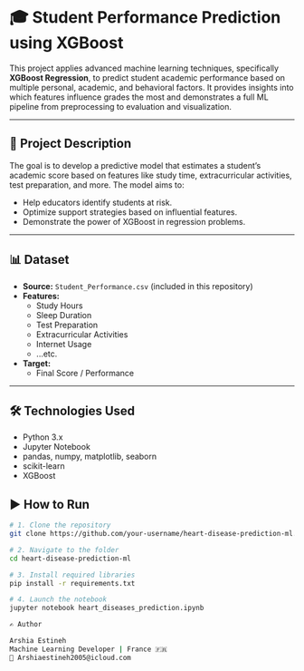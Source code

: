 # 🎓 Student Performance Prediction using XGBoost

This project applies advanced machine learning techniques, specifically **XGBoost Regression**, to predict student academic performance based on multiple personal, academic, and behavioral factors. It provides insights into which features influence grades the most and demonstrates a full ML pipeline from preprocessing to evaluation and visualization.

---

## 📌 Project Description

The goal is to develop a predictive model that estimates a student’s academic score based on features like study time, extracurricular activities, test preparation, and more. The model aims to:

- Help educators identify students at risk.
- Optimize support strategies based on influential features.
- Demonstrate the power of XGBoost in regression problems.

---

## 📊 Dataset

- **Source:** `Student_Performance.csv` (included in this repository)
- **Features:**
  - Study Hours
  - Sleep Duration
  - Test Preparation
  - Extracurricular Activities
  - Internet Usage
  - ...etc.
- **Target:**
  - Final Score / Performance

---

## 🛠️ Technologies Used

- Python 3.x
- Jupyter Notebook
- pandas, numpy, matplotlib, seaborn
- scikit-learn
- XGBoost

## ▶️ How to Run

```bash
# 1. Clone the repository
git clone https://github.com/your-username/heart-disease-prediction-ml.git

# 2. Navigate to the folder
cd heart-disease-prediction-ml

# 3. Install required libraries
pip install -r requirements.txt

# 4. Launch the notebook
jupyter notebook heart_diseases_prediction.ipynb

✍ Author

Arshia Estineh
Machine Learning Developer | France 🇫🇷
📧 Arshiaestineh2005@icloud.com
